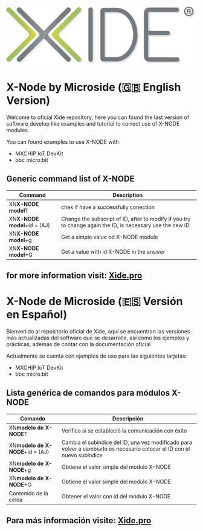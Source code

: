 
![Screenshot](xide.png)


# X-Node by Microside    (🇬🇧 English Version) 

Welcome to oficial Xide repository, here you can found the last version of software develop like examples and tutorial to correct use of X-NODE modules.

You can found examples to use X-NODE with 

- MXCHIP IoT DevKit 
- bbc micro:bit 

## Generic command list of X-NODE


| Command |  Description |
| ------------- | ------------- |
| XN**X-NODE model**?  | chek if have a successfully conection  |
| XN**X-NODE model**+id = (AJ)  | Change the subscript of ID, after to modify if you try to change again the ID, is necessary use the new ID |
| XN**X-NODE model**+g  | Get a simple value od X-NODE module  |
| XN**X-NODE model**+G  | Get a value with id X-NODE in the answer   |







## for more information visit:  [Xide.pro](https://xide.pro/)

# X-Node de Microside   (🇪🇸 Versión en Español)

 
Bienvenido al repositorio oficial de Xide, aquí se  encuentran las versiones más actualizadas del software que se desarrolle, así como los ejemplos y prácticas, además de contar con la documentación oficial
 
Actualmente se cuenta con ejemplos de uso para las siguientes tarjetas:
 
- MXCHIP IoT DevKit
- bbc micro:bit

## Lista genérica de comandos para módulos X-NODE


| Comando | Descripción |
| ------------- | ------------- |
| XN**modelo de X-NODE**?  | Verifica si se estableció la comunicación con éxito  |
| XN**modelo de X-NODE**+id = (AJ)  | Cambia el subíndice del ID, una vez modificado para volver a cambiarlo es necesario colocar el ID con el nuevo subíndice  |
| XN**modelo de X-NODE**+g  | Obtiene el valor simple del modulo X-NODE  |
| XN**modelo de X-NODE**+G  | Obtiene el valor simple del modulo X-NODE  |
| Contenido de la celda  | Obtener el valor con id del módulo X-NODE  |





## Para más información visite:  [Xide.pro](https://xide.pro/)
